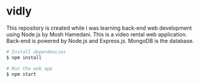 # vidly

This repository is created while i was learning back-end web development using Node.js by Mosh Hamedani.
This is a video rental web application.
Back-end is powered by Node.js and Express.js.
MongoDB is the database.


  ``` bash
  # Install dependencies
  $ npm install
  
  # Run the web app
  $ npm start
 ```
